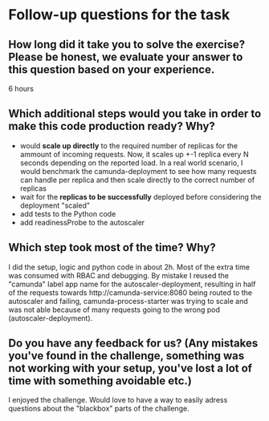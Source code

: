 # Follow-up questions for the task

## How long did it take you to solve the exercise? Please be honest, we evaluate your answer to this question based on your experience.

6 hours

## Which additional steps would you take in order to make this code production ready? Why?

- would **scale up directly** to the required number of replicas for the ammount of incoming requests. Now, it scales up +-1 replica every N seconds depending on the reported load. In a real world scenario, I would benchmark the camunda-deployment to see how many requests can handle per replica and then scale directly to the correct number of replicas
- wait for the **replicas to be successfully** deployed before considering the deployment "scaled"
- add tests to the Python code
- add readinessProbe to the autoscaler

## Which step took most of the time? Why?

I did the setup, logic and python code in about 2h. Most of the extra time was consumed with RBAC and debugging. By mistake I reused the "camunda" label app name for the autoscaler-deployment, resulting in half of the requests towards http://camunda-service:8080 being routed to the autoscaler and failing, camunda-process-starter was trying to scale and was not able because of many requests going to the wrong pod (autoscaler-deployment).

## Do you have any feedback for us? (Any mistakes you've found in the challenge, something was not working with your setup, you've lost a lot of time with something avoidable etc.)

I enjoyed the challenge. Would love to have a way to easily adress questions about the "blackbox" parts of the challenge.